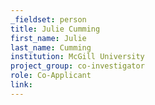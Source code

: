 ```yaml
---
_fieldset: person
title: Julie Cumming
first_name: Julie
last_name: Cumming
institution: McGill University
project_group: co-investigator
role: Co-Applicant
link: 
---
```

